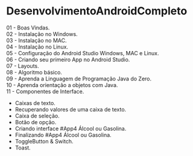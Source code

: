# DesenvolvimentoAndroidCompleto
01 - Boas Vindas.</br>
02 - Instalação no Windows.</br>
03 - Instalação no MAC.</br>
04 - Instalação no Linux.</br>
05 - Configuração do Android Studio Windows, MAC e Linux.</br>
06 - Criando seu primeiro App no Android Studio.</br>
07 - Layouts.</br>
08 - Algoritmo básico.</br>
09 - Aprenda a Linguagem de Programação Java do Zero.</br>
10 - Aprenda orientação a objetos com Java.</br>
11 - Componentes de Interface.
	<ul>
		<li>Caixas de texto.</li>
		<li>Recuperando valores de uma caixa de texto.</li>
		<li>Caixa de seleção.</li>
		<li>Botão de opção.</li>
		<li>Criando interface #App4 Álcool ou Gasolina.</li>
		<li>Finalizando #App4 Álcool ou Gasolina.</li>
		<li>ToggleButton & Switch.</li>
		<li>Toast.</li>
	</ul>